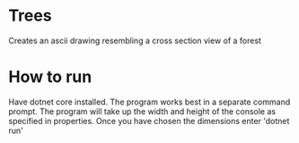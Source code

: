 # Trees
Creates an ascii drawing resembling a cross section view of a forest

# How to run
Have dotnet core installed. The program works best in a separate command prompt. The program will take up the width and height of the console as specified in properties. Once you have chosen the dimensions enter 'dotnet run'